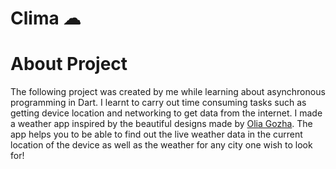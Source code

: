 
# Clima ☁

# About Project

The following project was created by me while learning about asynchronous programming in Dart. I learnt to carry out time consuming tasks such as getting device location and networking to get data from the internet. I made a weather app inspired by the beautiful designs made by [Olia Gozha](https://dribbble.com/shots/4663154-). The app helps you to be able to find out the live weather data in the current location of the device as well as the weather for any city one wish to look for!

